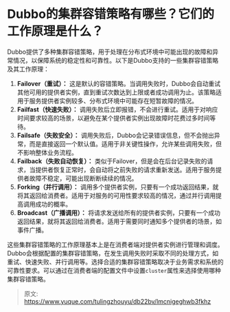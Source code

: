 # Dubbo的集群容错策略有哪些？它们的工作原理是什么？

Dubbo提供了多种集群容错策略，用于处理在分布式环境中可能出现的故障和异常情况，以保障系统的稳定性和可靠性。以下是Dubbo支持的一些集群容错策略及其工作原理：



1.  **Failover（重试）：** 这是默认的容错策略。当调用失败时，Dubbo会自动重试其他可用的提供者实例，直到重试次数达到上限或者成功调用为止。该策略适用于服务提供者实例较多、分布式环境中可能存在短暂故障的情况。 
2.  **Failfast（快速失败）：** 调用失败后立即报错，不会进行重试。适用于对响应时间要求较高的场景，以避免在某个提供者实例出现故障时花费过多时间等待。 
3.  **Failsafe（失败安全）：** 调用失败后，Dubbo会记录错误信息，但不会抛出异常，而是直接返回一个默认值。适用于非关键性操作，允许某些调用失败，但不影响整体业务流程。 
4.  **Failback（失败自动恢复）：** 类似于Failover，但是会在后台记录失败的请求，当提供者恢复正常时，会自动将之前失败的请求重新发送。适用于服务提供者故障不稳定，可能出现断断续续的情况。 
5.  **Forking（并行调用）：** 调用多个提供者实例，只要有一个成功返回结果，就将其返回给消费者。适用于对服务的可用性要求较高的情况，通过并行调用提高调用成功的概率。 
6.  **Broadcast（广播调用）：** 将请求发送给所有的提供者实例，只要有一个成功返回结果，就将其返回给消费者。适用于需要同时通知多个提供者的场景，如事件广播。 



这些集群容错策略的工作原理基本上是在消费者端对提供者实例进行管理和调度。Dubbo会根据配置的集群容错策略，在发生调用失败时采取不同的处理方式，如重试、快速失败、并行调用等。选择合适的集群容错策略取决于业务需求和系统的可靠性要求。可以通过在消费者端的配置文件中设置`cluster`属性来选择使用哪种集群容错策略。



> 原文: <https://www.yuque.com/tulingzhouyu/db22bv/lmcnigeghwb3fkhz>